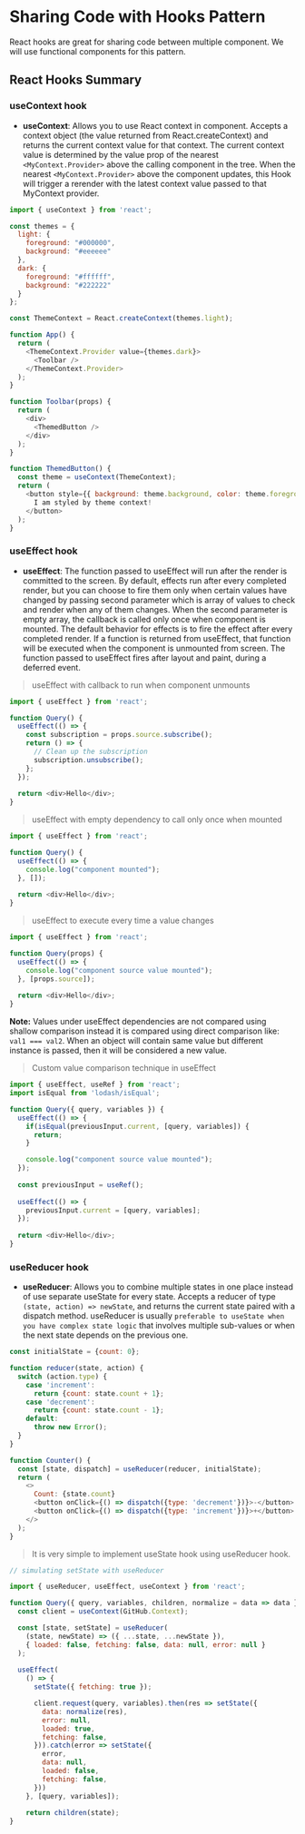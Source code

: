 # Sharing Code with Hooks Pattern

React hooks are great for sharing code between multiple component. We will use functional components for this pattern.

## React Hooks Summary

### useContext hook

* **useContext**: Allows you to use React context in component. Accepts a context object (the value returned from React.createContext) and returns the current context value for that context. The current context value is determined by the value prop of the nearest ```<MyContext.Provider>``` above the calling component in the tree. When the nearest ```<MyContext.Provider>``` above the component updates, this Hook will trigger a rerender with the latest context value passed to that MyContext provider.

```js
import { useContext } from 'react';

const themes = {
  light: {
    foreground: "#000000",
    background: "#eeeeee"
  },
  dark: {
    foreground: "#ffffff",
    background: "#222222"
  }
};

const ThemeContext = React.createContext(themes.light);

function App() {
  return (
    <ThemeContext.Provider value={themes.dark}>
      <Toolbar />
    </ThemeContext.Provider>
  );
}

function Toolbar(props) {
  return (
    <div>
      <ThemedButton />
    </div>
  );
}

function ThemedButton() {
  const theme = useContext(ThemeContext);
  return (
    <button style={{ background: theme.background, color: theme.foreground }}>
      I am styled by theme context!
    </button>
  );
}
```


### useEffect hook

* **useEffect**: The function passed to useEffect will run after the render is committed to the screen. By default, effects run after every completed render, but you can choose to fire them only when certain values have changed by passing second parameter which is array of values to check and render when any of them changes.
When the second parameter is empty array, the callback is called only once when component is mounted. The default behavior for effects is to fire the effect after every completed render.
If a function is returned from useEffect, that function will be executed when the component is unmounted from screen.  The function passed to useEffect fires after layout and paint, during a deferred event.

> useEffect with callback to run when component unmounts

```js
import { useEffect } from 'react';

function Query() {
  useEffect(() => {
    const subscription = props.source.subscribe();
    return () => {
      // Clean up the subscription
      subscription.unsubscribe();
    };
  });
  
  return <div>Hello</div>;
}
```

> useEffect with empty dependency to call only once when mounted

```js
import { useEffect } from 'react';

function Query() {
  useEffect(() => {
    console.log("component mounted");
  }, []);
  
  return <div>Hello</div>;
}
```

> useEffect to execute every time a value changes

```js
import { useEffect } from 'react';

function Query(props) {
  useEffect(() => {
    console.log("component source value mounted");
  }, [props.source]);
  
  return <div>Hello</div>;
}
```

**Note:** Values under useEffect dependencies are not compared using shallow comparison instead it is compared using direct comparison like: ```val1 === val2```. When an object will contain same value but different instance is passed, then it will be considered a new value.

> Custom value comparison technique in useEffect

```js
import { useEffect, useRef } from 'react';
import isEqual from 'lodash/isEqual';

function Query({ query, variables }) {
  useEffect(() => {
    if(isEqual(previousInput.current, [query, variables]) {
      return;
    }

    console.log("component source value mounted");
  });
  
  const previousInput = useRef();
  
  useEffect(() => {
    previousInput.current = [query, variables];
  });
  
  return <div>Hello</div>;
}
```


### useReducer hook

* **useReducer**: Allows you to combine multiple states in one place instead of use separate useState for every state.
Accepts a reducer of type ```(state, action) => newState```, and returns the current state paired with a dispatch method. useReducer is usually ```preferable to useState when you have complex state logic``` that involves multiple sub-values or when the next state depends on the previous one.

```js
const initialState = {count: 0};

function reducer(state, action) {
  switch (action.type) {
    case 'increment':
      return {count: state.count + 1};
    case 'decrement':
      return {count: state.count - 1};
    default:
      throw new Error();
  }
}

function Counter() {
  const [state, dispatch] = useReducer(reducer, initialState);
  return (
    <>
      Count: {state.count}
      <button onClick={() => dispatch({type: 'decrement'})}>-</button>
      <button onClick={() => dispatch({type: 'increment'})}>+</button>
    </>
  );
}
```

> It is very simple to implement useState hook using useReducer hook.

```js
// simulating setState with useReducer

import { useReducer, useEffect, useContext } from 'react';

function Query({ query, variables, children, normalize = data => data }) {
  const client = useContext(GitHub.Context);

  const [state, setState] = useReducer(
    (state, newState) => ({ ...state, ...newState }),
    { loaded: false, fetching: false, data: null, error: null }
  );
  
  useEffect(
    () => {
      setState({ fetching: true });

      client.request(query, variables).then(res => setState({
        data: normalize(res),
        error: null,
        loaded: true,
        fetching: false,
      })).catch(error => setState({
        error,
        data: null,
        loaded: false,
        fetching: false,
      }))
    }, [query, variables]);
    
    return children(state);
}
```

